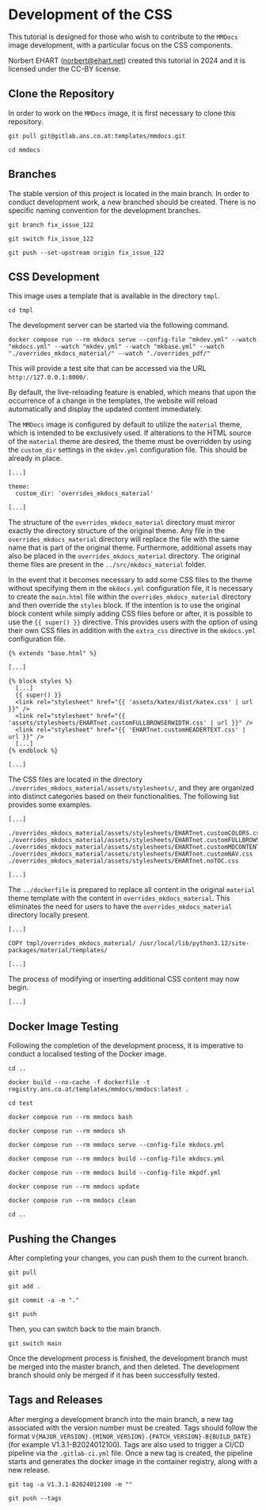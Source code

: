 # Development of the CSS

This tutorial is designed for those who wish to contribute to the `MMDocs` image development, with a particular focus on the CSS components.

Norbert EHART (norbert@ehart.net) created this tutorial in 2024 and it is licensed under the CC-BY license.

## Clone the Repository

In order to work on the `MMDocs` image, it is first necessary to clone this repository.

```text
git pull git@gitlab.ans.co.at:templates/mmdocs.git
```

```text
cd mmdocs
```

## Branches

The stable version of this project is located in the main branch. In order to conduct development work, a new branched should be created. There is no specific naming convention for the development branches.

```text
git branch fix_issue_122
```

```text
git switch fix_issue_122
```

```text
git push --set-upstream origin fix_issue_122
```

## CSS Development

This image uses a template that is available in the directory `tmpl`.

```text
cd tmpl
```

The development server can be started via the following command.

```text
docker compose run --rm mkdocs serve --config-file "mkdev.yml" --watch "mkdocs.yml" --watch "mkdev.yml" --watch "mkbase.yml" --watch "./overrides_mkdocs_material/" --watch "./overrides_pdf/" 
```

This will provide a test site that can be accessed via the URL `http://127.0.0.1:8000/`.

By default, the live-reloading feature is enabled, which means that upon the occurrence of a change in the templates, the website will reload automatically and display the updated content immediately.

The `MMDocs` image is configured by default to utilize the `material` theme, which is intended to be exclusively used. If alterations to the HTML source of the `material` theme are desired, the theme must be overridden by using the `custom_dir` settings in the `mkdev.yml` configuration file. This should be already in place.

```text
[...]

theme:
  custom_dir: 'overrides_mkdocs_material'

[...]
```

The structure of the `overrides_mkdocs_material` directory must mirror exactly the directory structure of the original theme. Any file in the `overrides_mkdocs_material` directory will replace the file with the same name that is part of the original theme. Furthermore, additional assets may also be placed in the `overrides_mkdocs_material` directory. The original theme files are present in the `../src/mkdocs_material` folder.

In the event that it becomes necessary to add some CSS files to the theme without specifying them in the `mkdocs.yml` configuration file, it is necessary to create the `main.html` file within the `overrides_mkdocs_material` directory and then override the `styles` block. If the intention is to use the original block content while simply adding CSS files before or after, it is possible to use the `{{ super() }}` directive. This provides users with the option of using their own CSS files in addition with the `extra_css` directive in the `mkdocs.yml` configuration file.

```text
{% extends "base.html" %}

[...]

{% block styles %}
  [...]
  {{ super() }}
  <link rel="stylesheet" href="{{ 'assets/katex/dist/katex.css' | url }}" />
  <link rel="stylesheet" href="{{ 'assets/stylesheets/EHARTnet.customFULLBROWSERWIDTH.css' | url }}" />
  <link rel="stylesheet" href="{{ 'EHARTnet.customHEADERTEXT.css' | url }}" />
  [...]
{% endblock %}

[...]
```

The CSS files are located in the directory `./overrides_mkdocs_material/assets/stylesheets/`, and they are organized into distinct categories based on their functionalities. The following list provides some examples.

```text
[...]

./overrides_mkdocs_material/assets/stylesheets/EHARTnet.customCOLORS.css
./overrides_mkdocs_material/assets/stylesheets/EHARTnet.customFULLBROWSERWIDTH.css
./overrides_mkdocs_material/assets/stylesheets/EHARTnet.customMDCONTENT.css
./overrides_mkdocs_material/assets/stylesheets/EHARTnet.customNAV.css
./overrides_mkdocs_material/assets/stylesheets/EHARTnet.noTOC.css

[...]
```

The `../dockerfile` is prepared to replace all content in the original `material` theme template with the content in `overrides_mkdocs_material`. This eliminates the need for users to have the `overrides_mkdocs_material` directory locally present.

```text
[...]

COPY tmpl/overrides_mkdocs_material/ /usr/local/lib/python3.12/site-packages/material/templates/

[...]
```

The process of modifying or inserting additional CSS content may now begin.

```text
[...]
```

## Docker Image Testing

Following the completion of the development process, it is imperative to conduct a localised testing of the Docker image.

```text
cd ..
```

```text
docker build --no-cache -f dockerfile -t registry.ans.co.at/templates/mmdocs/mmdocs:latest .
```

```text
cd test
```

```text
docker compose run --rm mmdocs bash
```

```text
docker compose run --rm mmdocs sh
```

```text
docker compose run --rm mmdocs serve --config-file mkdocs.yml
```

```text
docker compose run --rm mmdocs build --config-file mkdocs.yml
```

```text
docker compose run --rm mmdocs build --config-file mkpdf.yml
```

```text
docker compose run --rm mmdocs update
```

```text
docker compose run --rm mmdocs clean
```

```text
cd ..
```

## Pushing the Changes

After completing your changes, you can push them to the current branch.

```text
git pull
```

```text
git add .
```

```text
git commit -a -m "."
```

```text
git push
```

Then, you can switch back to the main branch.

```text
git switch main
```

Once the development process is finished, the development branch must be merged into the master branch, and then deleted. The development branch should only be merged if it has been successfully tested.

## Tags and Releases

After merging a development branch into the main branch, a new tag associated with the version number must be created. Tags should follow the format `V{MAJOR_VERSION}.{MINOR_VERSION}.{PATCH_VERSION}-B{BUILD_DATE}` (for example V1.3.1-B2024012100). Tags are also used to trigger a CI/CD pipeline via the `.gitlab-ci.yml` file. Once a new tag is created, the pipeline starts and generates the docker image in the container registry, along with a new release.

```text
git tag -a V1.3.1-B2024012100 -m ""
```

```text
git push --tags
```
